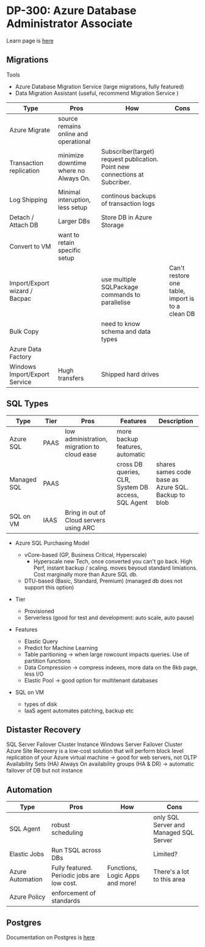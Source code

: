# DP-300: Azure Database Administrator Associate
Learn page is [here](https://learn.microsoft.com/en-us/credentials/certifications/azure-database-administrator-associate/?practice-assessment-type=certification)

## Migrations
Tools
- Azure Database Migration Service (large migrations, fully featured)
- Data Migration Assistant (useful, recommend Migration Service )


| Type | Pros | How | Cons | 
| ---- | ---- | --- | --- |
| Azure Migrate | source remains online and operational | |
| Transaction replication | minimize downtime where no Always On. | Subscriber(target) request publication. Point new connections at Subcriber. |
| Log Shipping | Minimal interuption, less setup | continous backups of transaction logs | 
| Detach / Attach DB | Larger DBs | Store DB in Azure Storage |
| Convert to VM | want to retain specific setup | | 
| Import/Export wizard / Bacpac | | use multiple SQLPackage commands to parallelise | Can't restore one table, import is to a clean DB |
| Bulk Copy | | need to know schema and data types | 
| Azure Data Factory | | |
| Windows Import/Export Service | Hugh transfers | Shipped hard drives |

## SQL Types
| Type | Tier | Pros | Features | Description |
| ---- | ---- | ---- | ---- | ---- |
| Azure SQL | PAAS | low administration, migration to cloud ease | more backup features, automatic |
| Managed SQL | PAAS | | cross DB queries, CLR, System DB access, SQL Agent | shares sames code base as Azure SQL. Backup to blob |
| SQL on VM | IAAS | Bring in out of Cloud servers using ARC |

- Azure SQL Purchasing Model
  - vCore-based (GP, Business Critical, Hyperscale)
    - Hyperscale new Tech, once converted you can't go back. High Perf, instant backup / scaling. moves beyoud standard limiations. Cost marginally more than Azure SQL db.
  - DTU-based (Basic, Standard, Premium) (managed db does not support this option)
- Tier
  - Provisioned
  - Serverless (good for test and development: auto scale, auto pause)

- Features
  - Elastic Query
  - Predict for Machine Learning
  - Table paritioning -> when large rowcount impacts queries. Use of partition functions
  - Data Compression -> compress indexes, more data on the 8kb page, less I/O
  - Elastic Pool -> good option for multitenant databases

- SQL on VM
  - types of disk
  - IaaS agent automates patching, backup etc
 
## Distaster Recovery
SQL Server Failover Cluster Instance 
Windows Server Failover Cluster
Azure Site Recovery is a low-cost solution that will perform block level replication of your Azure virtual machine -> good for web servers, not OLTP
Availability Sets (HA)
Always On availability groups (HA & DR) -> automatic failover of DB but not instance


## Automation

| Type | Pros | How | Cons | 
| ---- | ---- | --- | --- |
| SQL Agent | robust scheduling | | only SQL Server and Managed SQL Server |
| Elastic Jobs | Run TSQL across DBs |  | Limited? | requires its own DB. use job_executions to query |
| Azure Automation | Fully featured. Periodic jobs are low cost. | Functions, Logic Apps and more! | There's a lot to this area |
| Azure Policy | enforcement of standards | | |

## Postgres
Documentation on Postgres is [here](../database/postgres-database.md)

